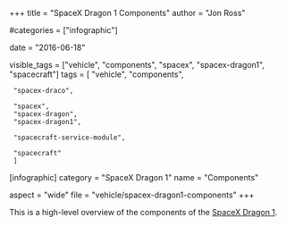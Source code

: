 +++
title = "SpaceX Dragon 1 Components"
author = "Jon Ross"

#categories = ["infographic"]

date = "2016-06-18"

visible_tags = ["vehicle", "components", "spacex", "spacex-dragon1", "spacecraft"]
tags = [
     "vehicle",
     "components",

     "spacex-draco",

     "spacex",
     "spacex-dragon",
     "spacex-dragon1",

     "spacecraft-service-module",
     
     "spacecraft"
     ]

[infographic]
category = "SpaceX Dragon 1"
name = "Components"

aspect = "wide"
file = "vehicle/spacex-dragon1-components"
+++

This is a high-level overview of the components of the
[SpaceX Dragon 1](/tags/spacex-dragon1/).

<!--more-->

